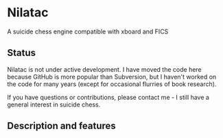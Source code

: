 # Nilatac
A suicide chess engine compatible with xboard and FICS

## Status

Nilatac is not under active development. I have moved the code here because GitHub is more popular than Subversion, but I haven't worked on the code for many years (except for occasional flurries of book research).

If you have questions or contributions, please contact me - I still have a general interest in suicide chess.

## Description and features
